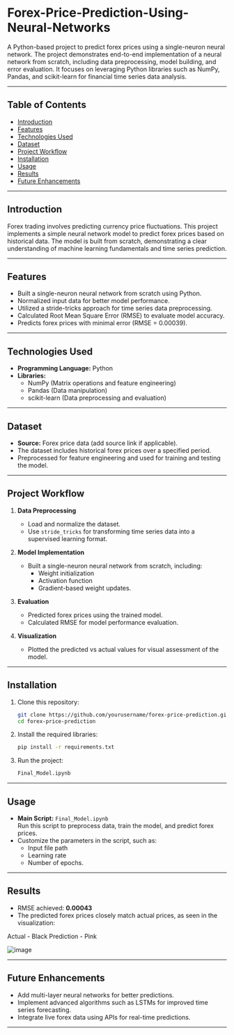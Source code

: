# Forex-Price-Prediction-Using-Neural-Networks

A Python-based project to predict forex prices using a single-neuron neural network. The project demonstrates end-to-end implementation of a neural network from scratch, including data preprocessing, model building, and error evaluation. It focuses on leveraging Python libraries such as NumPy, Pandas, and scikit-learn for financial time series data analysis.

---

## **Table of Contents**
- [Introduction](#introduction)
- [Features](#features)
- [Technologies Used](#technologies-used)
- [Dataset](#dataset)
- [Project Workflow](#project-workflow)
- [Installation](#installation)
- [Usage](#usage)
- [Results](#results)
- [Future Enhancements](#future-enhancements)


---

## **Introduction**
Forex trading involves predicting currency price fluctuations. This project implements a simple neural network model to predict forex prices based on historical data. The model is built from scratch, demonstrating a clear understanding of machine learning fundamentals and time series prediction.

---

## **Features**
- Built a single-neuron neural network from scratch using Python.
- Normalized input data for better model performance.
- Utilized a stride-tricks approach for time series data preprocessing.
- Calculated Root Mean Square Error (RMSE) to evaluate model accuracy.
- Predicts forex prices with minimal error (RMSE = 0.00039).

---

## **Technologies Used**
- **Programming Language:** Python  
- **Libraries:** 
  - NumPy (Matrix operations and feature engineering)
  - Pandas (Data manipulation)
  - scikit-learn (Data preprocessing and evaluation)

---

## **Dataset**
- **Source:** Forex price data (add source link if applicable).  
- The dataset includes historical forex prices over a specified period.  
- Preprocessed for feature engineering and used for training and testing the model.

---

## **Project Workflow**
1. **Data Preprocessing**
   - Load and normalize the dataset.
   - Use `stride_tricks` for transforming time series data into a supervised learning format.

2. **Model Implementation**
   - Built a single-neuron neural network from scratch, including:
     - Weight initialization
     - Activation function
     - Gradient-based weight updates.

3. **Evaluation**
   - Predicted forex prices using the trained model.
   - Calculated RMSE for model performance evaluation.

4. **Visualization**
   - Plotted the predicted vs actual values for visual assessment of the model.

---

## **Installation**
1. Clone this repository:
   ```bash
   git clone https://github.com/yourusername/forex-price-prediction.git
   cd forex-price-prediction
   ```
2. Install the required libraries:
   ```bash
   pip install -r requirements.txt
   ```


3. Run the project:
   ```bash
   Final_Model.ipynb
   ```

---

## **Usage**
- **Main Script:** `Final_Model.ipynb`  
  Run this script to preprocess data, train the model, and predict forex prices.  
- Customize the parameters in the script, such as:
  - Input file path
  - Learning rate
  - Number of epochs.

---

## **Results**
- RMSE achieved: **0.00043**  
- The predicted forex prices closely match actual prices, as seen in the visualization:

Actual - Black
Prediction - Pink
  
  ![image](https://github.com/user-attachments/assets/bb0a1b39-a46e-4a9d-9712-133dc1026f0c)


---

## **Future Enhancements**
- Add multi-layer neural networks for better predictions.
- Implement advanced algorithms such as LSTMs for improved time series forecasting.
- Integrate live forex data using APIs for real-time predictions.

---
